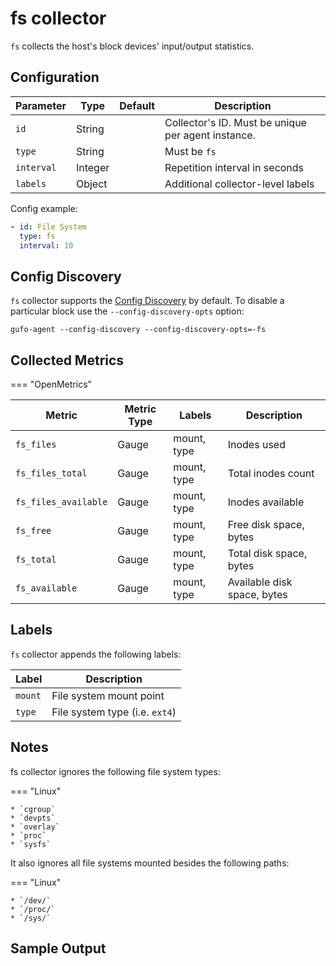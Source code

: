 # fs collector

`fs` collects the host's block devices' input/output statistics.

## Configuration

| Parameter  | Type    | Default | Description                                        |
| ---------- | ------- | ------- | -------------------------------------------------- |
| `id`       | String  |         | Collector's ID. Must be unique per agent instance. |
| `type`     | String  |         | Must be `fs`                                       |
| `interval` | Integer |         | Repetition interval in seconds                     |
| `labels`   | Object  |         | Additional collector-level labels                  |

Config example:

``` yaml
- id: File System
  type: fs
  interval: 10
```
## Config Discovery

`fs` collector supports the [Config Discovery](../config_discovery.md) by default.
To disable a particular block use the `--config-discovery-opts` option:

``` shell
gufo-agent --config-discovery --config-discovery-opts=-fs
```

## Collected Metrics

=== "OpenMetrics"

  | Metric               | Metric Type | Labels      | Description                 |
  | -------------------- | ----------- | ----------- | --------------------------- |
  | `fs_files`           | Gauge       | mount, type | Inodes used                 |
  | `fs_files_total`     | Gauge       | mount, type | Total inodes count          |
  | `fs_files_available` | Gauge       | mount, type | Inodes available            |
  | `fs_free`            | Gauge       | mount, type | Free disk space, bytes      |
  | `fs_total`           | Gauge       | mount, type | Total disk space, bytes     |
  | `fs_available`       | Gauge       | mount, type | Available disk space, bytes |

## Labels

`fs` collector appends the following labels:

| Label   | Description                    |
| ------- | ------------------------------ |
| `mount` | File system mount point        |
| `type`  | File system type (i.e. `ext4`) |

## Notes

fs collector ignores the following file system types:

=== "Linux"

    * `cgroup`
    * `devpts`
    * `overlay`
    * `proc`
    * `sysfs`

It also ignores all file systems mounted besides the following paths:

=== "Linux"

    * `/dev/`
    * `/proc/`
    * `/sys/`

## Sample Output